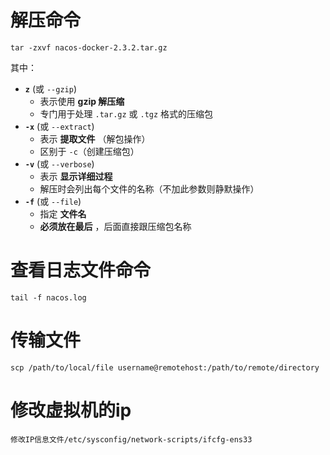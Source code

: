 # 解压命令

```
tar -zxvf nacos-docker-2.3.2.tar.gz
```

其中：

* **`z`** (或 `--gzip`)
  * 表示使用 **gzip 解压缩**
  * 专门用于处理 `.tar.gz` 或 `.tgz` 格式的压缩包
* **`-x`** (或 `--extract`)
  * 表示  **提取文件** （解包操作）
  * 区别于 `-c`（创建压缩包）
* **`-v`** (或 `--verbose`)
  * 表示 **显示详细过程**
  * 解压时会列出每个文件的名称（不加此参数则静默操作）
* **`-f`** (或 `--file`)
  * 指定 **文件名**
  * **必须放在最后** ，后面直接跟压缩包名称

# 查看日志文件命令

```
tail -f nacos.log
```

# 传输文件

```
scp /path/to/local/file username@remotehost:/path/to/remote/directory
```

# 修改虚拟机的ip

```
修改IP信息文件/etc/sysconfig/network-scripts/ifcfg-ens33
```
